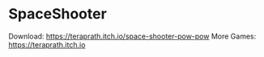 # SpaceShooter
Download: https://teraprath.itch.io/space-shooter-pow-pow
More Games: https://teraprath.itch.io
